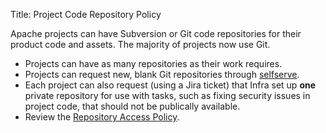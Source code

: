 Title: Project Code Repository Policy

Apache projects can have Subversion or Git code repositories for their product code and assets. The majority of projects now use Git.

  - Projects can have as many repositories as their work requires.
  - Projects can request new, blank Git repositories through <a href="https://selfserve.apache.org" target="_blank">selfserve</a>.
  - Each project can also request (using a Jira ticket) that Infra set up **one** private repository for use with tasks, such as fixing security issues in project code, that should not be publically available.
  - Review the [Repository Access Policy](repository-access.html).
